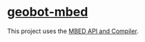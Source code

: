 # [geobot-mbed](https://developer.mbed.org/compiler/#nav:/Geobot)

This project uses the [MBED API and Compiler](https://docs.mbed.com/docs/mbed-os-api-reference/en/latest/).
